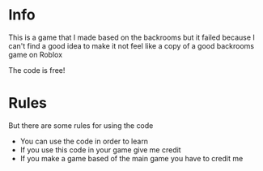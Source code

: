 # Info

This is a game that I made based on the backrooms but it failed because I can't find a good idea to make it not feel like a copy of a good backrooms game on Roblox

The code is free!

# Rules

But there are some rules for using the code

* You can use the code in order to learn
* If you use this code in your game give me credit
* If you make a game based of the main game you have to credit me
